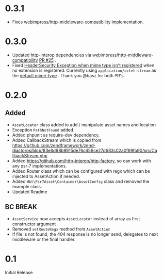 # 0.3.1

* Fixes [webimpress/http-middleware-compatibility](https://github.com/webimpress/http-middleware-compatibility) implementation.

# 0.3.0

* Updated http-interop dependencies via [webimpress/http-middleware-compatibility](https://github.com/webimpress/http-middleware-compatibility) [PR #25](https://github.com/harikt/psr7-asset/pull/25) .
* Fixed [HeaderSecurity Exception when mime type isn't registered](https://github.com/harikt/psr7-asset/issues/24) when no extension is registered. Currently using `application/octet-stream` as the [default mime-type](https://github.com/harikt/psr7-asset/pull/26) . Thank you @basz for both PR's.

# 0.2.0

## Added

* `AssetLocator` class added to add / manipulate asset names and location
* Exception `PathNotFound` added.
* Added phpunit as require-dev dependency.
* Added CallbackStream which is copied from https://github.com/zendframework/zend-diactoros/blob/83e8d98b9915de76c659ce27d683c02a0f99fa90/src/CallbackStream.php
* Added https://github.com/http-interop/http-factory, so can work with any psr-7 implementations.
* Added Router class which can be configured with regx which can be injected to AssetAction if needed.
* Added `Hkt\Psr7Asset\Container\AssetConfig` class and removed the example class.
* Updated Readme

## BC BREAK

* `AssetService` now accepts `AssetLocator` instead of array as first constructor argument
* Removed `setRouteRegx` method from `AssetAction`
* If file is not found, the 404 response is no longer send, delegates to next middleware or the final handler.

# 0.1

Initial Release
